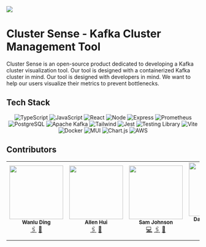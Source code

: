 ![](https://hackmd.io/_uploads/HJtzS2el6.png)
# Cluster Sense - Kafka Cluster Management Tool

Cluster Sense is an open-source product dedicated to developing a Kafka cluster visualization tool. Our tool is designed with a containerized Kafka cluster in mind. Our tool is designed with developers in mind. We want to help our users visualize their metrics to prevent bottlenecks. 


## Tech Stack

<div align='center'>

![TypeScript](https://img.shields.io/badge/TypeScript-007ACC?style=for-the-badge&logo=typescript&logoColor=white)
![JavaScript](https://img.shields.io/badge/javascript-%23323330.svg?style=for-the-badge&logo=javascript&logoColor=%23F7DF1E)
![React](https://img.shields.io/badge/react-%2320232a.svg?style=for-the-badge&logo=react&logoColor=%2361DAFB)
![Node](https://img.shields.io/badge/-node-339933?style=for-the-badge&logo=node.js&logoColor=white)
![Express](https://img.shields.io/badge/express-%23404d59.svg?style=for-the-badge&logo=express&logoColor=%2361DAFB)
![Prometheus](https://img.shields.io/badge/Prometheus-E7532D?style=for-the-badge&logo=prometheus&logoColor=white)
![PostgreSQL](https://img.shields.io/badge/PostgreSQL-4EA94B?style=for-the-badge&logo=postgres&logoColor=white)
![Apache Kafka](https://img.shields.io/badge/apache%20kafka-%2320232a.svg?style=for-the-badge&logo=apachekafka&logoColor=white)
![Tailwind](https://img.shields.io/badge/Tailwind_CSS-38B2AC?style=for-the-badge&logo=tailwind-css&logoColor=white)
![Jest](https://img.shields.io/badge/Jest-323330?style=for-the-badge&logo=Jest&logoColor=white)
![Testing Library](https://img.shields.io/badge/testing%20library-323330?style=for-the-badge&logo=testing-library&logoColor=red)
![Vite](https://img.shields.io/badge/vite-%23646CFF.svg?style=for-the-badge&logo=vite&logoColor=white)
![Docker](https://img.shields.io/badge/docker-%230db7ed.svg?style=for-the-badge&logo=docker&logoColor=white)
![MUI](https://img.shields.io/badge/MUI-%230081CB.svg?style=for-the-badge&logo=mui&logoColor=white)
![Chart.js](https://img.shields.io/badge/chart.js-F5788D.svg?style=for-the-badge&logo=chart.js&logoColor=white)
![AWS](https://img.shields.io/badge/AWS-%23FF9900.svg?style=for-the-badge&logo=amazon-aws&logoColor=white)
</div>


## Contributors
<div align='center'>

  <table>
  <tr>
    <td align="center">
      <img src="https://avatars.githubusercontent.com/u/47452487?s=64&v=4" width="140px;" alt=""/>
      <br />
      <sub><b>Wanlu Ding</b></sub>
      <br />
      <a href="https://www.linkedin.com/search/results/all/?fetchDeterministicClustersOnly=false&heroEntityKey=urn%3Ali%3Afsd_profile%3AACoAABKxIR0BLV8OyI1zzVgyL3KR2K0ePJ7tQS4&keywords=allison%20pratt&origin=RICH_QUERY_SUGGESTION&position=0&searchId=81cd2d60-188d-44c9-99ce-acff05157dc7&sid=~xo">🖇️</a>
      <a href="https://github.com/allisons11">🐙</a>
    </td>
    <td align="center">
      <img src="https://avatars.githubusercontent.com/u/69995214?v=4" width="140px;" alt=""/>
      <br />
      <sub><b>Allen Hui</b></sub>
      <br />
      <a href="https://www.linkedin.com/search/results/all/?fetchDeterministicClustersOnly=false&heroEntityKey=urn%3Ali%3Afsd_profile%3AACoAAA4wGg4B94KTig7u7BXG-d_hbiDT6_INpB8&keywords=katrina%20villanueva&origin=RICH_QUERY_SUGGESTION&position=0&searchId=61fd3f0e-8949-4718-a772-d24f2617e726&sid=Zr~">🖇️</a>
      <a href="https://github.com/klgvillanueva">🐙</a>
    </td>
    <td align="center">
      <img src="https://avatars.githubusercontent.com/u/22311749?v=4" width="140px;" alt=""/>
      <br />
      <sub><b>Sam Johnson</b></sub>
      <br />
      <a href="http://www.philliptroutman.info">💻</a>
      <a href="https://www.linkedin.com/in/phillip-troutman/">🖇️</a>
      <a href="https://github.com/troutman21">🐙</a>
    </td>
     <td align="center">
      <img src="https://avatars.githubusercontent.com/u/26197909?v=4" width="140px;" alt=""/>
      <br />
      <sub><b>Daniel (Jung Tae) Lee</b></sub>
      <br />
      <a href="https://www.linkedin.com/search/results/all/?fetchDeterministicClustersOnly=false&heroEntityKey=urn%3Ali%3Afsd_profile%3AACoAABxBUMYBYh3jl6z8XMVs4D1VjdqU-oastdc&keywords=natalie%20klein&origin=RICH_QUERY_SUGGESTION&position=0&searchId=7ca29d7e-56b5-4dce-a2a1-f9d9e5594052&sid=XY8">🖇️</a>
      <a href="https://github.com/natalie-klein">🐙</a>
    </td>
</table>
</div>
